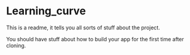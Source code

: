 # Learning_curve

This is a readme, it tells you all sorts of stuff about the project.

You should have stuff about how to build your app for the first time after cloning.
